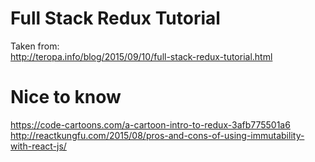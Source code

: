 Full Stack Redux Tutorial
===

Taken from:  
http://teropa.info/blog/2015/09/10/full-stack-redux-tutorial.html  

Nice to know
===
https://code-cartoons.com/a-cartoon-intro-to-redux-3afb775501a6  
http://reactkungfu.com/2015/08/pros-and-cons-of-using-immutability-with-react-js/
